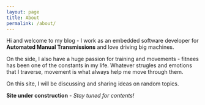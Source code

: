```yaml
---
layout: page
title: About
permalink: /about/
---
```




Hi and welcome to my blog - I work as an embedded software developer for __Automated Manual Transmissions__ and love driving big machines.  
 
On the side, I also have a huge passion for training and movements - fitnees has been one of the constants in my life. Whatever strugles and emotions that I traverse, movement is what always help me move through them.   

On this site, I will be discussing and sharing ideas on random topics.  


__Site under construction__ - _Stay tuned for contents!_


